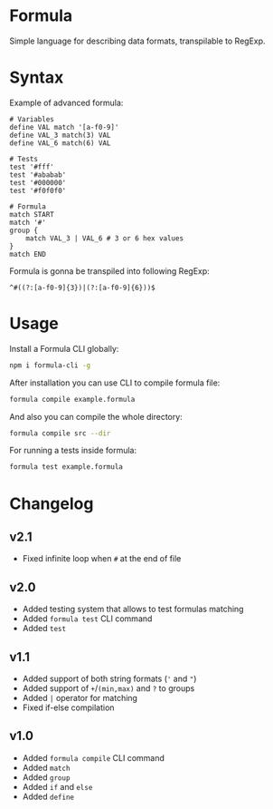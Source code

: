 # Formula
Simple language for describing data formats, transpilable to RegExp.

# Syntax
Example of advanced formula:
```formula
# Variables
define VAL match '[a-f0-9]'
define VAL_3 match(3) VAL
define VAL_6 match(6) VAL

# Tests
test '#fff'
test '#ababab'
test '#000000'
test '#f0f0f0'

# Formula
match START
match '#'
group {
	match VAL_3 | VAL_6 # 3 or 6 hex values
}
match END
```

Formula is gonna be transpiled into following RegExp:
```regex
^#((?:[a-f0-9]{3})|(?:[a-f0-9]{6}))$
```

# Usage
Install a Formula CLI globally:
```bash
npm i formula-cli -g
```

After installation you can use CLI to compile formula file:
```bash
formula compile example.formula
```

And also you can compile the whole directory:
```bash
formula compile src --dir
```

For running a tests inside formula:
```bash
formula test example.formula
```
# Changelog

## v2.1
- Fixed infinite loop when `#` at the end of file

## v2.0
- Added testing system that allows to test formulas matching
- Added `formula test` CLI command
- Added `test`

## v1.1
- Added support of both string formats (`'` and `"`)
- Added support of `+`/`(min,max)` and  `?` to groups
- Added `|` operator for matching
- Fixed if-else compilation

## v1.0
- Added `formula compile` CLI command
- Added `match`
- Added `group`
- Added `if` and `else`
- Added `define`